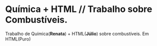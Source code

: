 # Química + HTML // Trabalho sobre Combustíveis.
Trabalho de Química(**Renata**) + HTML(**Júlio**) sobre combustíveis. Em HTML(Puro)
